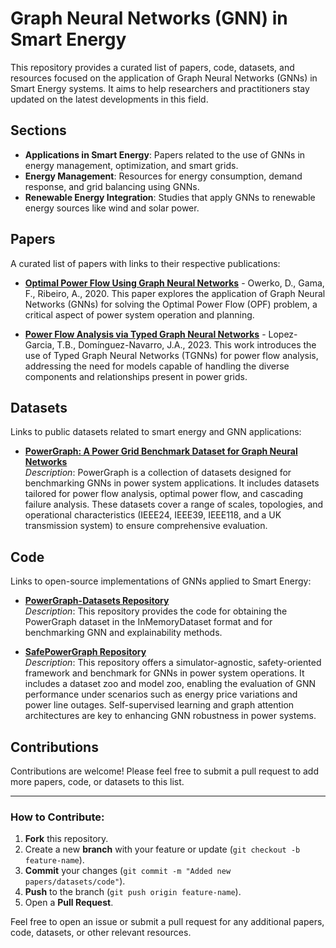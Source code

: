 # Graph Neural Networks (GNN) in Smart Energy

This repository provides a curated list of papers, code, datasets, and resources focused on the application of Graph Neural Networks (GNNs) in Smart Energy systems. It aims to help researchers and practitioners stay updated on the latest developments in this field.

## Sections

- **Applications in Smart Energy**: Papers related to the use of GNNs in energy management, optimization, and smart grids.
- **Energy Management**: Resources for energy consumption, demand response, and grid balancing using GNNs.
- **Renewable Energy Integration**: Studies that apply GNNs to renewable energy sources like wind and solar power.

## Papers

A curated list of papers with links to their respective publications:

- **[Optimal Power Flow Using Graph Neural Networks](https://arxiv.org/abs/2006.11194)** - Owerko, D., Gama, F., Ribeiro, A., 2020. This paper explores the application of Graph Neural Networks (GNNs) for solving the Optimal Power Flow (OPF) problem, a critical aspect of power system operation and planning.
  
- **[Power Flow Analysis via Typed Graph Neural Networks](https://www.sciencedirect.com/science/article/abs/pii/S014206152300048X)** - Lopez-Garcia, T.B., Domínguez-Navarro, J.A., 2023. This work introduces the use of Typed Graph Neural Networks (TGNNs) for power flow analysis, addressing the need for models capable of handling the diverse components and relationships present in power grids.

## Datasets

Links to public datasets related to smart energy and GNN applications:

- **[PowerGraph: A Power Grid Benchmark Dataset for Graph Neural Networks](https://github.com/PowerGraph)**  
  *Description*: PowerGraph is a collection of datasets designed for benchmarking GNNs in power system applications. It includes datasets tailored for power flow analysis, optimal power flow, and cascading failure analysis. These datasets cover a range of scales, topologies, and operational characteristics (IEEE24, IEEE39, IEEE118, and a UK transmission system) to ensure comprehensive evaluation.

## Code

Links to open-source implementations of GNNs applied to Smart Energy:

- **[PowerGraph-Datasets Repository](https://github.com/PowerGraph/PowerGraph-Datasets)**  
  *Description*: This repository provides the code for obtaining the PowerGraph dataset in the InMemoryDataset format and for benchmarking GNN and explainability methods.

- **[SafePowerGraph Repository](https://github.com/SafePowerGraph/SafePowerGraph)**  
  *Description*: This repository offers a simulator-agnostic, safety-oriented framework and benchmark for GNNs in power system operations. It includes a dataset zoo and model zoo, enabling the evaluation of GNN performance under scenarios such as energy price variations and power line outages. Self-supervised learning and graph attention architectures are key to enhancing GNN robustness in power systems.

## Contributions

Contributions are welcome! Please feel free to submit a pull request to add more papers, code, or datasets to this list.

---

### How to Contribute:

1. **Fork** this repository.
2. Create a new **branch** with your feature or update (`git checkout -b feature-name`).
3. **Commit** your changes (`git commit -m "Added new papers/datasets/code"`).
4. **Push** to the branch (`git push origin feature-name`).
5. Open a **Pull Request**.

Feel free to open an issue or submit a pull request for any additional papers, code, datasets, or other relevant resources.
